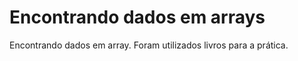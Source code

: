 # Encontrando dados em arrays
 Encontrando dados em array. Foram utilizados livros para a prática. 
